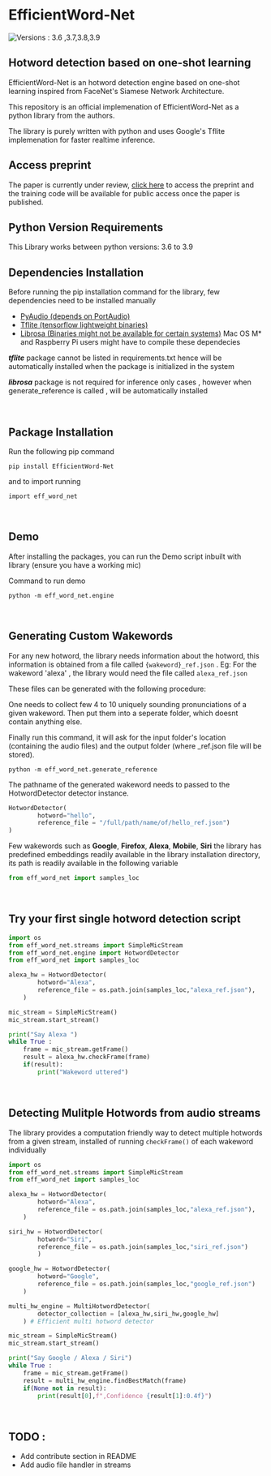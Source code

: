 # EfficientWord-Net
![Versions : 3.6 ,3.7,3.8,3.9](https://camo.githubusercontent.com/a7b5b417de938c1faf3602c7f48f26fde8761a977be85390fd6c0d191e210ba8/68747470733a2f2f696d672e736869656c64732e696f2f707970692f707976657273696f6e732f74656e736f72666c6f772e7376673f7374796c653d706c6173746963)

## Hotword detection based on one-shot learning

EfficientWord-Net is an hotword detection engine based on one-shot
learning inspired from FaceNet's Siamese Network Architecture.

This repository is an official implemenation of EfficientWord-Net as
a python library from the authors.

The library is purely written with python and uses Google's Tflite
implemenation for faster realtime inference.

## Access preprint

The paper is currently under review, [click here](https://arxiv.org/abs/2111.00379) to access the preprint and the training code will be available for public access once the paper is published.
<br>

## Python Version Requirements

This Library works between python versions:
    3.6 to 3.9
<br>

## Dependencies Installation
Before running the pip installation command for the library, few dependencies need to be installed manually

* [PyAudio (depends on PortAudio)](https://abhgog.gitbooks.io/pyaudio-manual/content/installation.html)
* [Tflite (tensorflow lightweight binaries)](https://www.tensorflow.org/lite/guide/python#install_tensorflow_lite_for_python)
* [Librosa (Binaries might not be available for certain systems)](https://github.com/librosa/librosa)
Mac OS M* and Raspberry Pi users might have to compile these dependecies

***tflite*** package cannot be listed in requirements.txt hence will be automatically installed when the package is initialized in the system

***librosa*** package is not required for inference only cases , however when generate_reference is called , will be automatically installed

<br>

## Package Installation
Run the following pip command

```
pip install EfficientWord-Net
```

and to import running

```
import eff_word_net
```
<br>

## Demo
After installing the packages, you can run the Demo
script inbuilt with library (ensure you have a working mic)

Command to run demo
```
python -m eff_word_net.engine
```
<br>

## Generating Custom Wakewords

For any new hotword, the library needs information about the hotword, this
information is obtained from a file called `{wakeword}_ref.json` . 
Eg: For the wakeword 'alexa' , the library would need the file called `alexa_ref.json`

These files can be generated with the following procedure:

One needs to collect few 4 to 10 uniquely sounding pronunciations
of a given wakeword. Then put them into a seperate folder, which doesnt contain 
anything else.

Finally run this command, it will ask for the input folder's location 
(containing the audio files) and the output folder (where _ref.json file will be stored).
```
python -m eff_word_net.generate_reference
```

The pathname of the generated wakeword needs to passed to the HotwordDetector detector instance.

```python
HotwordDetector(
        hotword="hello",
        reference_file = "/full/path/name/of/hello_ref.json")
)
```

Few wakewords such as **Google**, **Firefox**, **Alexa**, **Mobile**, **Siri** the library has predefined embeddings readily available in the library installation directory, its path is readily available in the following variable

```python
from eff_word_net import samples_loc
```

<br>


## Try your first single hotword detection script

```python
import os
from eff_word_net.streams import SimpleMicStream
from eff_word_net.engine import HotwordDetector
from eff_word_net import samples_loc

alexa_hw = HotwordDetector(
        hotword="Alexa",
        reference_file = os.path.join(samples_loc,"alexa_ref.json"),
    )

mic_stream = SimpleMicStream()
mic_stream.start_stream()

print("Say Alexa ")
while True :
    frame = mic_stream.getFrame()
    result = alexa_hw.checkFrame(frame)
    if(result):
        print("Wakeword uttered")

```
<br>


## Detecting Mulitple Hotwords from audio streams

The library provides a computation friendly way 
to detect multiple hotwords from a given stream, installed
of running `checkFrame()` of each wakeword individually

```python
import os
from eff_word_net.streams import SimpleMicStream
from eff_word_net import samples_loc

alexa_hw = HotwordDetector(
        hotword="Alexa",
        reference_file = os.path.join(samples_loc,"alexa_ref.json"),
    )

siri_hw = HotwordDetector(
        hotword="Siri",
        reference_file = os.path.join(samples_loc,"siri_ref.json")
        )

google_hw = HotwordDetector(
        hotword="Google",
        reference_file = os.path.join(samples_loc,"google_ref.json")
    )

multi_hw_engine = MultiHotwordDetector(
        detector_collection = [alexa_hw,siri_hw,google_hw]
    ) # Efficient multi hotword detector

mic_stream = SimpleMicStream()
mic_stream.start_stream()

print("Say Google / Alexa / Siri")
while True :
    frame = mic_stream.getFrame()
    result = multi_hw_engine.findBestMatch(frame)
    if(None not in result):
        print(result[0],f",Confidence {result[1]:0.4f}")
```
<br>

## TODO :
* Add contribute section in README
* Add audio file handler in streams
